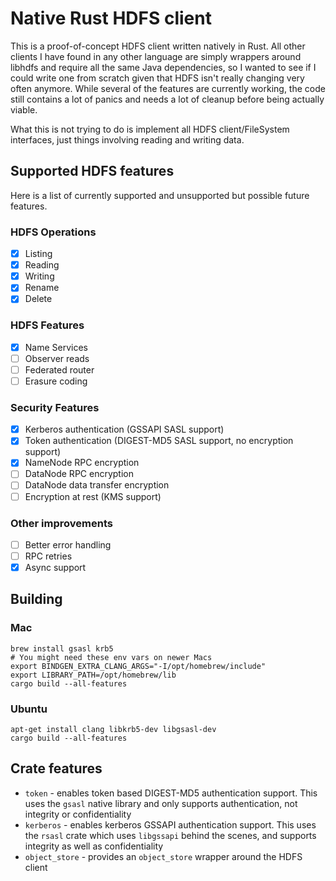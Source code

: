 # Native Rust HDFS client
This is a proof-of-concept HDFS client written natively in Rust. All other clients I have found in any other language are simply wrappers around libhdfs and require all the same Java dependencies, so I wanted to see if I could write one from scratch given that HDFS isn't really changing very often anymore. While several of the features are currently working, the code still contains a lot of panics and needs a lot of cleanup before being actually viable.

What this is not trying to do is implement all HDFS client/FileSystem interfaces, just things involving reading and writing data.

## Supported HDFS features
Here is a list of currently supported and unsupported but possible future features.

### HDFS Operations
- [x] Listing
- [x] Reading
- [x] Writing
- [x] Rename
- [x] Delete

### HDFS Features
- [x] Name Services
- [ ] Observer reads
- [ ] Federated router
- [ ] Erasure coding

### Security Features
- [x] Kerberos authentication (GSSAPI SASL support)
- [x] Token authentication (DIGEST-MD5 SASL support, no encryption support)
- [x] NameNode RPC encryption
- [ ] DataNode RPC encryption
- [ ] DataNode data transfer encryption
- [ ] Encryption at rest (KMS support)

### Other improvements
- [ ] Better error handling
- [ ] RPC retries
- [x] Async support

## Building

### Mac
```
brew install gsasl krb5
# You might need these env vars on newer Macs
export BINDGEN_EXTRA_CLANG_ARGS="-I/opt/homebrew/include"
export LIBRARY_PATH=/opt/homebrew/lib
cargo build --all-features
```

### Ubuntu
```
apt-get install clang libkrb5-dev libgsasl-dev
cargo build --all-features
```

## Crate features
- `token` - enables token based DIGEST-MD5 authentication support. This uses the `gsasl` native library and only supports authentication, not integrity or confidentiality
- `kerberos` - enables kerberos GSSAPI authentication support. This uses the `rsasl` crate which uses `libgssapi` behind the scenes, and supports integrity as well as confidentiality
- `object_store` - provides an `object_store` wrapper around the HDFS client